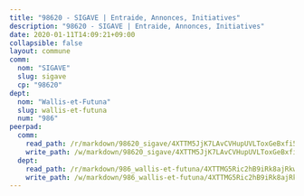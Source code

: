 ```yaml
---
title: "98620 - SIGAVE | Entraide, Annonces, Initiatives"
description: "98620 - SIGAVE | Entraide, Annonces, Initiatives"
date: 2020-01-11T14:09:21+09:00
collapsible: false
layout: commune
comm:
  nom: "SIGAVE"
  slug: sigave
  cp: "98620"
dept:
  nom: "Wallis-et-Futuna"
  slug: wallis-et-futuna
  num: "986"
peerpad:
  comm:
    read_path: /r/markdown/98620_sigave/4XTTM5JjK7LAvCVHupUVLToxGeBxfi5KfD6pPxrDmRuR36ozT
    write_path: /w/markdown/98620_sigave/4XTTM5JjK7LAvCVHupUVLToxGeBxfi5KfD6pPxrDmRuR36ozT-K3TgTz84UuYJhDLrQDF6VWr3eA6Dbypw6kKWWvA6cHNkMHitxFXMwYjjcBELGhMUmZrVWTTLBAVn3LpnMarWvYx7Kxg1XhnQREY9uGkzTANqF6BT3aGPbUnPzqUSVH5FPD9B4aWP
  dept:
    read_path: /r/markdown/986_wallis-et-futuna/4XTTMG5Ric2hB9iRk8ajRkwP5rv1bkZW3mE2R5FfXFrXx8K7r
    write_path: /w/markdown/986_wallis-et-futuna/4XTTMG5Ric2hB9iRk8ajRkwP5rv1bkZW3mE2R5FfXFrXx8K7r-K3TgUW8KU1QTvT35d229n2shmLLu31HVZuU9Sg1o4VmAgC7HfeGmsyjuK4nP45dZ1oXT24vEyCgkt57kKTeo7FWyihkbsArDF2goS51KHwgJvSrFfed8a4tDTV7d1dV5LVXBFndJ
---
```


